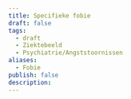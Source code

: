 ```yaml
---
title: Specifieke fobie
draft: false
tags:
  - draft
  - Ziektebeeld
  - Psychiatrie/Angststoornissen
aliases:
  - Fobie
publish: false
description:
---
```

